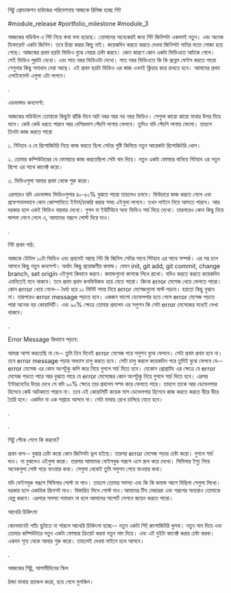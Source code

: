 গিট্টু প্রোডাকশন হাউজের পরিবেশনায় আজকে রিলিজ হচ্ছে গিট 

#module_release #portfolio_milestone #module_3

 

আজকের মডিউল এ গিট নিয়ে কথা বলা হয়েছে। তোমাদের অনেকেরই জন্য গিট জিনিসটা একদমই নতুন। এবং অনেক ডিফারেন্ট একটা জিনিস। তবে চিন্তা করার কিছু নাই। কয়েকদিন করতে করতে দেখবা জিনিসটা পানির মতো সোজা হয়ে গেছে। আজকের প্রথম ছয়টা ভিডিও বুঝে নেয়ার চেষ্টা করবে। কোন কারণে কোন একটা ভিডিওতে আটকে গেলে। সেই ভিডিও পুরাটা দেখো। এবং সাত নম্বর ভিডিওটা দেখো। সাত নম্বর ভিডিওতে কি কি প্রব্লেম ফেইস করতে পারো সেগুলার কিছু সমাধান দেয়া আছে। এই প্রথম ছয়টা ভিডিও এর কাজ এখনই ক্লিয়ার করে রাখতে হবে। আমাদের প্রথম এসাইনমেন্ট এগুলা এটা লাগবে। 

 

.

এডভান্সড কনসেপ্ট:

আজকের মডিউলে তোমাকে কিছুটা ঝাঁকি দিবে আট নম্বর আর নয় নম্বর ভিডিও। সেগুলা কারো কারো মাথার উপর দিয়ে যাবে। কেউ কেউ ধরতে পারবে আর বেশিরভাগ পেঁচগি লাগায় ফেলবে। তুমিও যদি পেঁচগি লাগায় ফেলো। তাহলে তিনটা কাজ করতে পারো 

১. গিটহাব এ যে রিপোজিটরি নিয়ে কাজ করতে ছিলা সেটার গুষ্টি কিলিয়ে নতুন আরেকটা রিপোজিটরি খোল। 

২. তোমার কম্পিউটারের যে ফোল্ডারে কাজ করতেছিলা সেটা বাদ দিয়ে। নতুন একটা ফোল্ডার বানিয়ে গিটহাব এর নতুন রিপো এর সাথে কানেক্ট করো। 

৩. ভিডিওগুলা আবার প্রথম থেকে শুরু করো। 

 

এরপরেও যদি এডভান্সড ভিডিওগুলার ৪০-৫০% বুঝতে পারো তাহলেও চলবে। ফিউচারে কাজ করতে গেলে এবং প্রফেশনালভাবে কোন কোম্পানিতে ইন্টার্ন/চাকরি করার সময় এইগুলা লাগবে। তখন লাইনে নিয়ে আসতে পারবে। আর দরকার হলে একই ভিডিও বারবার দেখো। গুগল বা ইউটিউবে অন্য ভিডিও সার্চ দিয়ে দেখো। তারপরেও কোন কিছু নিয়ে ঘাপলা লেগে গেলে এ, আমাদের গরূপে পোস্ট দিয়ে দাও। 

 

.

 

গিট প্রথম পাঠ: 

আজকে টোটাল ১০টা ভিডিও এবং প্রথমেই আছে গিট কি জিনিস সেটার সাথে গিটহাব এর সাথে সম্পর্ক। এর পর চলে আসবে কিছু নতুন কনসেপ্ট। অর্থাৎ কিছু প্রয়োজনীয় কমান্ড। যেমন init, git add, git commit, change branch, set origin এইগুলা কিভাবে করবে। কমান্ডগুলো কাগজে লিখে রাখো। যদিও করতে করতে কয়েকদিন এমনিতেই মনে থাকবে। তবে প্রথম প্রথম কনফিউজড হয়ে যেতে পারো। কিংবা error মেসেজ খেয়ে ফেলতে পারো। কোন error খেয়ে গেলে-- ধৈর্য্য ধরে ১০ মিনিট সময় নিয়ে error মেসেজগুলো মাস্ট পড়বে। হয়তো কিছু বুঝবে না। তারপরেও error message পড়তে হবে। একজন ভালো ডেভেলপার হতে গেলে error মেসেজ পড়তে পারা অনেক বড় কোয়ালিটি। এবং ৯০% ক্ষেত্রে তোমার প্রবলেম এর সলুশন কি সেটা error মেসেজের মধ্যেই লেখা থাকবে।

 

.

 

Error Message কিভাবে পড়বে:

আমরা আশা করতেছি না যে-- তুমি তিন দিনেই error মেসেজ পরে সলুশন বুঝে ফেলবে। সেটা প্রথম প্রথম হবে না। তবে error message পড়ার অভ্যাস চালু করতে হবে। সেটা চালু করলে কয়েকদিন পরে তুমিই বুঝে ফেলবে যে-- error মেসেজ এর কোন অংশটুকু কপি করে নিয়ে গুগলে সার্চ দিতে হবে। যেকোন প্রোগ্রামিং এর ক্ষেত্রে যে error মেসেজ পড়তে পারে আর বুঝতে পারে যে error মেসেজের কোন অংশটুকু নিয়ে গুগলে সার্চ দিতে হবে। এরপর ইন্টারনেটের উত্তর দেখে সে যদি ৯০% ক্ষেত্রে তার প্রবলেম সল্ভ করে ফেলতে পারে। তাহলে তাকে আর ডেভেলপার হিসেবে কেউ আটকাতে পারবে না। তবে এই কোয়ালিটি কয়েক মাস ডেভেলপার হিসেবে কাজ করতে করতে ধীরে ধীরে তৈরি হবে। একদিন বা এক সপ্তাহে আসবে না। সেটা মাথায় রেখে চালিয়ে যেতে হবে। 

 

.  

 

 

 

.

গিট্টু পেঁকে গেলে কি করবো? 

প্রথম ধাপ-- বুঝার চেষ্টা করো কোন জিনিসটা ভুল হইছে। তারপর error মেসেজ পড়ার চেষ্টা করো। গুগলে সার্চ দাও। না বুঝলেও এইগুলা করো। তারপর আমাদের ফেইসবুক গরূপে এসে স্ক্রল করে দেখো। সিমিলার ইস্যু নিয়ে অনেকগুলা পোষ্ট পড়ে যাওয়ার কথা। সেগুলা থেকেই তুমি সলুশন পেয়ে যাওয়ার কথা। 

 

যদি ফেইসবুক গরূপে সিমিলার পোস্ট না পাও। তাহলে তোমার সমস্যা এবং কি কি কমান্ড আগে দিছিলা সেগুলা লিখো। দরকার হলে একাধিক স্ক্রিনশট দাও। বিস্তারিত লিখে পোস্ট দাও।আমাদের টিম মেম্বাররা এবং গরূপের অন্যরাও তোমাকে হেল্প করবে। এরপরে সমস্যা সমাধান না হলে আমাদের সাপোর্ট সেশনে জয়েন করতে পারো। 

 

 

আখেরি চিকিৎসা

কোনভাবেই প্যাঁচ ছুটাতে না পারলে আখেরি চিকিৎসা হচ্ছে-- নতুন একটা গিট্ রুপোজিটরি খুলবা। নতুন নাম দিয়ে এবং তোমার কম্পিউটারে নতুন একটা ফোল্ডার ক্রিয়েট করবা নতুন নাম দিয়ে। এবং এই দুইটা কানেক্ট করার চেষ্টা করবা। একদম শূন্য থেকে আবার শুরু করো। তাহলেই দেখবা লাইনে চলে আসবে। 

 

.

 

আজকের গিট্টু, আগামীদিনের স্কিল

ঠান্ডা মাথায় হ্যান্ডেল করো, হয়ে গেলে মুশকিল।

 

 

